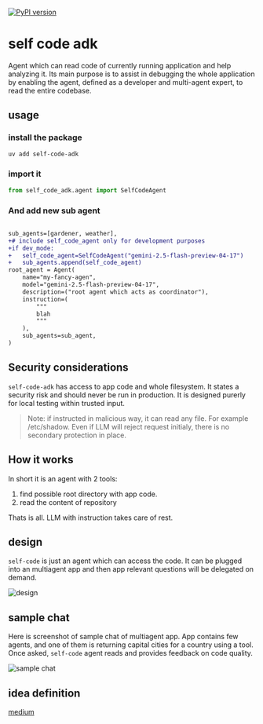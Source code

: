 [![PyPI version](https://badge.fury.io/py/self-code-adk.svg)](https://badge.fury.io/py/self-code-adk)

# self code adk

Agent which can read code of currently running application and help analyzing it. Its main purpose is to assist in debugging the whole application by enabling the agent, defined as a developer and multi-agent expert, to read the entire codebase.

## usage

### install the package

```sh
uv add self-code-adk
```
### import it

```python
from self_code_adk.agent import SelfCodeAgent
```

### And add new sub agent

```diff

sub_agents=[gardener, weather],
+# include self_code_agent only for development purposes
+if dev_mode: 
+   self_code_agent=SelfCodeAgent("gemini-2.5-flash-preview-04-17")
+   sub_agents.append(self_code_agent)
root_agent = Agent(
    name="my-fancy-agen",
    model="gemini-2.5-flash-preview-04-17",
    description=("root agent which acts as coordinator"),
    instruction=(
        """
        blah   
        """
    ),
    sub_agents=sub_agent,
)
```

## Security considerations

`self-code-adk` has access to app code and whole filesystem. It states a security risk and should never be run in production. It is designed purerly for local testing within trusted input.

> Note: if instructed in malicious way, it can read any file. For example /etc/shadow. Even if LLM will reject request initialy, there is no secondary protection in place.

## How it works

In short it is an agent with 2 tools:

1. find possible root directory with app code.
2. read the content of repository

Thats is all. LLM with instruction takes care of rest.

## design

`self-code` is just an agent which can access the code. It can be plugged into an multiagent app and then app relevant questions will be delegated on demand.

![design](assets/multiagent.drawio.png "design")

## sample chat

Here is screenshot of sample chat of multiagent app. App contains few agents, and one of them is returning capital cities for a country using a tool. Once asked, `self-code` agent reads and provides feedback on code quality.

![sample chat](assets/sample-chat.png "Sample chat")

## idea definition

[medium](https://medium.com/me/stats/post/d8c08464f293)